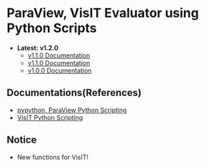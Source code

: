 # ParaView, VisIT Evaluator using Python Scripts
* <b>Latest: v1.2.0</b>
    * <a href="docs/VERSION_1.2.0.md">v1.1.0 Documentation</a>
    * <a href="docs/VERSION_1.1.0.md">v1.1.0 Documentation</a>
    * <a href="docs/VERSION_1.0.0.md">v1.0.0 Documentation</a>
## Documentations(References)
* <a href="https://www.paraview.org/paraview-docs/nightly/python/">pvpython, ParaView Python Scripting</a>
* <a href="https://visit-sphinx-github-user-manual.readthedocs.io/en/3.4rc/python_scripting/index.html">VisIT Python Scripting</a>
## Notice
* New functions for VisIT!